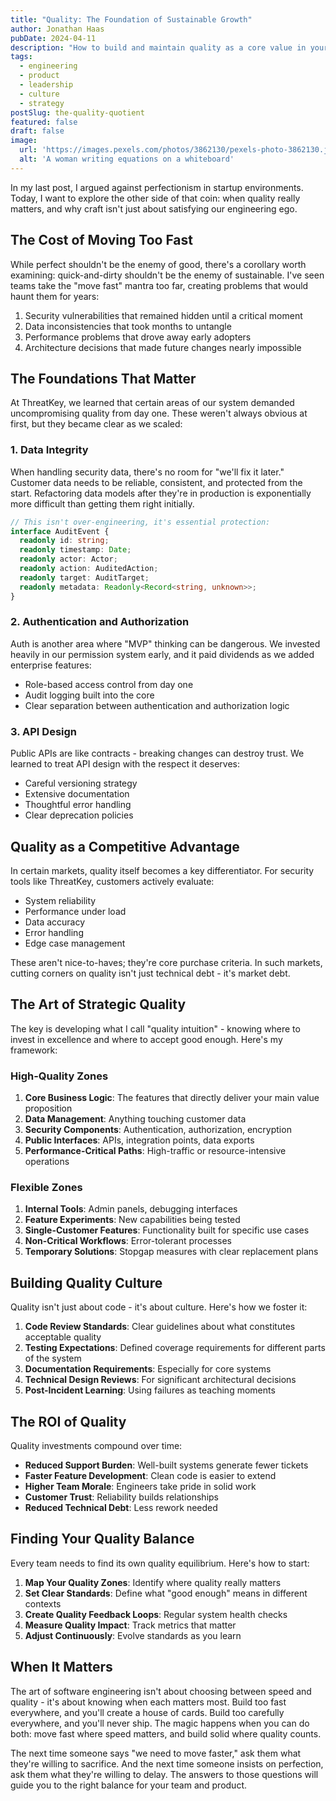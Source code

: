 ```yaml
---
title: "Quality: The Foundation of Sustainable Growth"
author: Jonathan Haas
pubDate: 2024-04-11
description: "How to build and maintain quality as a core value in your organization"
tags:
  - engineering
  - product
  - leadership
  - culture
  - strategy
postSlug: the-quality-quotient
featured: false
draft: false
image:
  url: 'https://images.pexels.com/photos/3862130/pexels-photo-3862130.jpeg?auto=compress&cs=tinysrgb&w=1260&h=750&dpr=2'
  alt: 'A woman writing equations on a whiteboard'
---
```


In my last post, I argued against perfectionism in startup environments. Today,
I want to explore the other side of that coin: when quality really matters, and
why craft isn't just about satisfying our engineering ego.

## The Cost of Moving Too Fast

While perfect shouldn't be the enemy of good, there's a corollary worth
examining: quick-and-dirty shouldn't be the enemy of sustainable. I've seen
teams take the "move fast" mantra too far, creating problems that would haunt
them for years:

1. Security vulnerabilities that remained hidden until a critical moment
2. Data inconsistencies that took months to untangle
3. Performance problems that drove away early adopters
4. Architecture decisions that made future changes nearly impossible

## The Foundations That Matter

At ThreatKey, we learned that certain areas of our system demanded
uncompromising quality from day one. These weren't always obvious at first, but
they became clear as we scaled:

### 1. Data Integrity

When handling security data, there's no room for "we'll fix it later." Customer
data needs to be reliable, consistent, and protected from the start. Refactoring
data models after they're in production is exponentially more difficult than
getting them right initially.

```typescript
// This isn't over-engineering, it's essential protection:
interface AuditEvent {
  readonly id: string;
  readonly timestamp: Date;
  readonly actor: Actor;
  readonly action: AuditedAction;
  readonly target: AuditTarget;
  readonly metadata: Readonly<Record<string, unknown>>;
}
```

### 2. Authentication and Authorization

Auth is another area where "MVP" thinking can be dangerous. We invested heavily
in our permission system early, and it paid dividends as we added enterprise
features:

- Role-based access control from day one
- Audit logging built into the core
- Clear separation between authentication and authorization logic

### 3. API Design

Public APIs are like contracts - breaking changes can destroy trust. We learned
to treat API design with the respect it deserves:

- Careful versioning strategy
- Extensive documentation
- Thoughtful error handling
- Clear deprecation policies

## Quality as a Competitive Advantage

In certain markets, quality itself becomes a key differentiator. For security
tools like ThreatKey, customers actively evaluate:

- System reliability
- Performance under load
- Data accuracy
- Error handling
- Edge case management

These aren't nice-to-haves; they're core purchase criteria. In such markets,
cutting corners on quality isn't just technical debt - it's market debt.

## The Art of Strategic Quality

The key is developing what I call "quality intuition" - knowing where to invest
in excellence and where to accept good enough. Here's my framework:

### High-Quality Zones

1. **Core Business Logic**: The features that directly deliver your main value
   proposition
2. **Data Management**: Anything touching customer data
3. **Security Components**: Authentication, authorization, encryption
4. **Public Interfaces**: APIs, integration points, data exports
5. **Performance-Critical Paths**: High-traffic or resource-intensive operations

### Flexible Zones

1. **Internal Tools**: Admin panels, debugging interfaces
2. **Feature Experiments**: New capabilities being tested
3. **Single-Customer Features**: Functionality built for specific use cases
4. **Non-Critical Workflows**: Error-tolerant processes
5. **Temporary Solutions**: Stopgap measures with clear replacement plans

## Building Quality Culture

Quality isn't just about code - it's about culture. Here's how we foster it:

1. **Code Review Standards**: Clear guidelines about what constitutes acceptable
   quality
2. **Testing Expectations**: Defined coverage requirements for different parts
   of the system
3. **Documentation Requirements**: Especially for core systems
4. **Technical Design Reviews**: For significant architectural decisions
5. **Post-Incident Learning**: Using failures as teaching moments

## The ROI of Quality

Quality investments compound over time:

- **Reduced Support Burden**: Well-built systems generate fewer tickets
- **Faster Feature Development**: Clean code is easier to extend
- **Higher Team Morale**: Engineers take pride in solid work
- **Customer Trust**: Reliability builds relationships
- **Reduced Technical Debt**: Less rework needed

## Finding Your Quality Balance

Every team needs to find its own quality equilibrium. Here's how to start:

1. **Map Your Quality Zones**: Identify where quality really matters
2. **Set Clear Standards**: Define what "good enough" means in different
   contexts
3. **Create Quality Feedback Loops**: Regular system health checks
4. **Measure Quality Impact**: Track metrics that matter
5. **Adjust Continuously**: Evolve standards as you learn

## When It Matters

The art of software engineering isn't about choosing between speed and quality -
it's about knowing when each matters most. Build too fast everywhere, and you'll
create a house of cards. Build too carefully everywhere, and you'll never ship.
The magic happens when you can do both: move fast where speed matters, and build
solid where quality counts.

The next time someone says "we need to move faster," ask them what they're
willing to sacrifice. And the next time someone insists on perfection, ask them
what they're willing to delay. The answers to those questions will guide you to
the right balance for your team and product.
